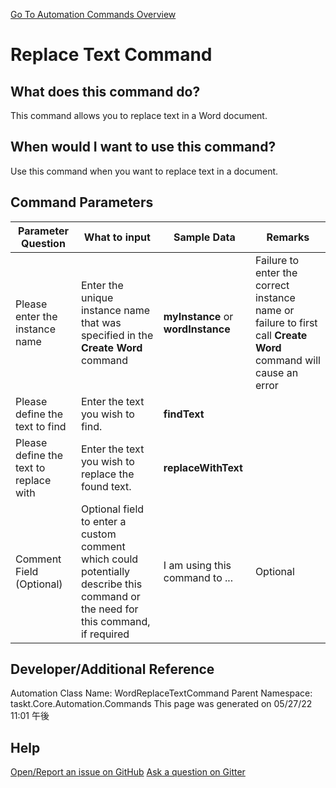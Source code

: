 <!--TITLE: Replace Text Command -->
<!-- SUBTITLE: a command in the Word Commands group. -->
[Go To Automation Commands Overview](/automation-commands.md)


# Replace Text Command


## What does this command do?
This command allows you to replace text in a Word document.


## When would I want to use this command?
Use this command when you want to replace text in a document.


## Command Parameters
| Parameter Question   	| What to input  	|  Sample Data 	| Remarks  	|
| ---                    | ---               | ---           | ---       |
|Please enter the instance name|Enter the unique instance name that was specified in the **Create Word** command|**myInstance** or **wordInstance**|Failure to enter the correct instance name or failure to first call **Create Word** command will cause an error|
|Please define the text to find|Enter the text you wish to find.|**findText**||
|Please define the text to replace with|Enter the text you wish to replace the found text.|**replaceWithText**||
|Comment Field (Optional)|Optional field to enter a custom comment which could potentially describe this command or the need for this command, if required|I am using this command to ...|Optional|










## Developer/Additional Reference
Automation Class Name: WordReplaceTextCommand
Parent Namespace: taskt.Core.Automation.Commands
This page was generated on 05/27/22 11:01 午後


## Help
[Open/Report an issue on GitHub](https://github.com/saucepleez/taskt/issues/new)
[Ask a question on Gitter](https://gitter.im/taskt-rpa/Lobby)

